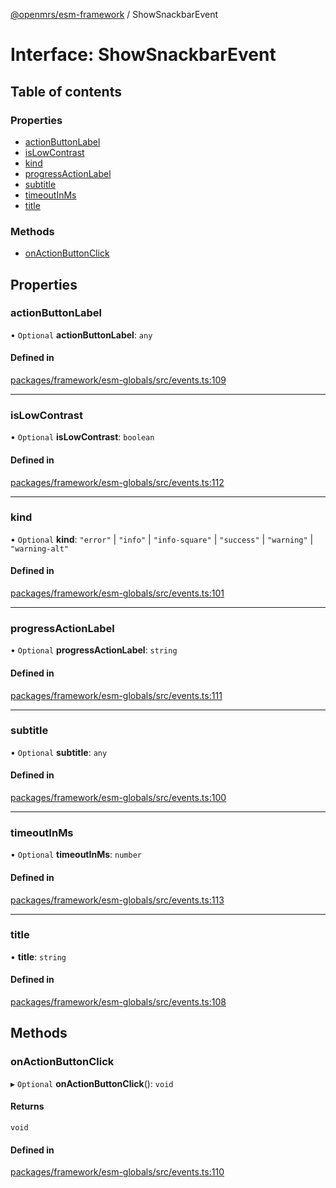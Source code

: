 [@openmrs/esm-framework](../API.md) / ShowSnackbarEvent

# Interface: ShowSnackbarEvent

## Table of contents

### Properties

- [actionButtonLabel](ShowSnackbarEvent.md#actionbuttonlabel)
- [isLowContrast](ShowSnackbarEvent.md#islowcontrast)
- [kind](ShowSnackbarEvent.md#kind)
- [progressActionLabel](ShowSnackbarEvent.md#progressactionlabel)
- [subtitle](ShowSnackbarEvent.md#subtitle)
- [timeoutInMs](ShowSnackbarEvent.md#timeoutinms)
- [title](ShowSnackbarEvent.md#title)

### Methods

- [onActionButtonClick](ShowSnackbarEvent.md#onactionbuttonclick)

## Properties

### actionButtonLabel

• `Optional` **actionButtonLabel**: `any`

#### Defined in

[packages/framework/esm-globals/src/events.ts:109](https://github.com/openmrs/openmrs-esm-core/blob/main/packages/framework/esm-globals/src/events.ts#L109)

___

### isLowContrast

• `Optional` **isLowContrast**: `boolean`

#### Defined in

[packages/framework/esm-globals/src/events.ts:112](https://github.com/openmrs/openmrs-esm-core/blob/main/packages/framework/esm-globals/src/events.ts#L112)

___

### kind

• `Optional` **kind**: ``"error"`` \| ``"info"`` \| ``"info-square"`` \| ``"success"`` \| ``"warning"`` \| ``"warning-alt"``

#### Defined in

[packages/framework/esm-globals/src/events.ts:101](https://github.com/openmrs/openmrs-esm-core/blob/main/packages/framework/esm-globals/src/events.ts#L101)

___

### progressActionLabel

• `Optional` **progressActionLabel**: `string`

#### Defined in

[packages/framework/esm-globals/src/events.ts:111](https://github.com/openmrs/openmrs-esm-core/blob/main/packages/framework/esm-globals/src/events.ts#L111)

___

### subtitle

• `Optional` **subtitle**: `any`

#### Defined in

[packages/framework/esm-globals/src/events.ts:100](https://github.com/openmrs/openmrs-esm-core/blob/main/packages/framework/esm-globals/src/events.ts#L100)

___

### timeoutInMs

• `Optional` **timeoutInMs**: `number`

#### Defined in

[packages/framework/esm-globals/src/events.ts:113](https://github.com/openmrs/openmrs-esm-core/blob/main/packages/framework/esm-globals/src/events.ts#L113)

___

### title

• **title**: `string`

#### Defined in

[packages/framework/esm-globals/src/events.ts:108](https://github.com/openmrs/openmrs-esm-core/blob/main/packages/framework/esm-globals/src/events.ts#L108)

## Methods

### onActionButtonClick

▸ `Optional` **onActionButtonClick**(): `void`

#### Returns

`void`

#### Defined in

[packages/framework/esm-globals/src/events.ts:110](https://github.com/openmrs/openmrs-esm-core/blob/main/packages/framework/esm-globals/src/events.ts#L110)
